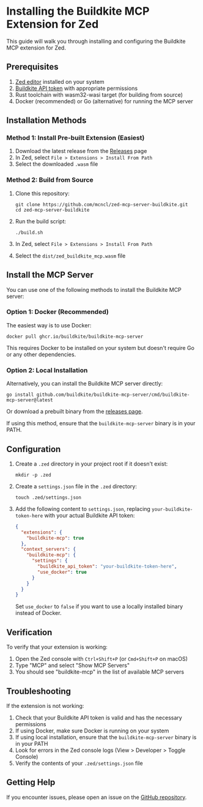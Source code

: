 # Installing the Buildkite MCP Extension for Zed

This guide will walk you through installing and configuring the Buildkite MCP extension for Zed.

## Prerequisites

1. [Zed editor](https://zed.dev/download) installed on your system
2. [Buildkite API token](https://buildkite.com/user/api-access-tokens) with appropriate permissions
3. Rust toolchain with wasm32-wasi target (for building from source)
4. Docker (recommended) or Go (alternative) for running the MCP server

## Installation Methods

### Method 1: Install Pre-built Extension (Easiest)

1. Download the latest release from the [Releases](https://github.com/mcncl/zed-mcp-server-buildkite/releases) page
2. In Zed, select `File > Extensions > Install From Path`
3. Select the downloaded `.wasm` file

### Method 2: Build from Source

1. Clone this repository:
   ```
   git clone https://github.com/mcncl/zed-mcp-server-buildkite.git
   cd zed-mcp-server-buildkite
   ```

2. Run the build script:
   ```
   ./build.sh
   ```

3. In Zed, select `File > Extensions > Install From Path`
4. Select the `dist/zed_buildkite_mcp.wasm` file

## Install the MCP Server

You can use one of the following methods to install the Buildkite MCP server:

### Option 1: Docker (Recommended)

The easiest way is to use Docker:

```
docker pull ghcr.io/buildkite/buildkite-mcp-server
```

This requires Docker to be installed on your system but doesn't require Go or any other dependencies.

### Option 2: Local Installation

Alternatively, you can install the Buildkite MCP server directly:

```
go install github.com/buildkite/buildkite-mcp-server/cmd/buildkite-mcp-server@latest
```

Or download a prebuilt binary from the [releases page](https://github.com/buildkite/buildkite-mcp-server/releases).

If using this method, ensure that the `buildkite-mcp-server` binary is in your PATH.

## Configuration

1. Create a `.zed` directory in your project root if it doesn't exist:
   ```
   mkdir -p .zed
   ```

2. Create a `settings.json` file in the `.zed` directory:
   ```
   touch .zed/settings.json
   ```

3. Add the following content to `settings.json`, replacing `your-buildkite-token-here` with your actual Buildkite API token:
   ```json
   {
     "extensions": {
       "buildkite-mcp": true
     },
     "context_servers": {
       "buildkite-mcp": {
         "settings": {
           "buildkite_api_token": "your-buildkite-token-here",
           "use_docker": true
         }
       }
     }
   }
   ```

   Set `use_docker` to `false` if you want to use a locally installed binary instead of Docker.

## Verification

To verify that your extension is working:

1. Open the Zed console with `Ctrl+Shift+P` (or `Cmd+Shift+P` on macOS)
2. Type "MCP" and select "Show MCP Servers"
3. You should see "buildkite-mcp" in the list of available MCP servers

## Troubleshooting

If the extension is not working:

1. Check that your Buildkite API token is valid and has the necessary permissions
2. If using Docker, make sure Docker is running on your system
3. If using local installation, ensure that the `buildkite-mcp-server` binary is in your PATH
4. Look for errors in the Zed console logs (View > Developer > Toggle Console)
5. Verify the contents of your `.zed/settings.json` file

## Getting Help

If you encounter issues, please open an issue on the [GitHub repository](https://github.com/mcncl/zed-mcp-server-buildkite/issues).

